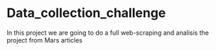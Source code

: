 # Data_collection_challenge
In this project we are going to do a full web-scraping and analisis the project from Mars articles 
